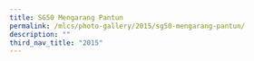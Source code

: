 ```yaml
---
title: SG50 Mengarang Pantun
permalink: /mlcs/photo-gallery/2015/sg50-mengarang-pantun/
description: ""
third_nav_title: "2015"
---
```


